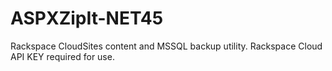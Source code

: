 ASPXZipIt-NET45
===============

Rackspace CloudSites content and MSSQL backup utility. Rackspace Cloud API KEY required for use.